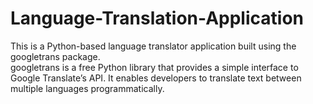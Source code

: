 # Language-Translation-Application
This is a Python-based language translator application built using the googletrans package.<br>
googletrans is a free Python library that provides a simple interface to Google Translate’s API. It enables developers to translate text between multiple languages programmatically.
